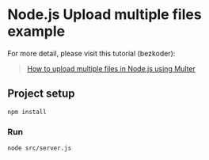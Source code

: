 # Node.js Upload multiple files example

For more detail, please visit this tutorial (bezkoder):
> [How to upload multiple files in Node.js using Multer](https://bezkoder.com/node-js-upload-multiple-files/)

## Project setup
```
npm install
```

### Run
```
node src/server.js
```
